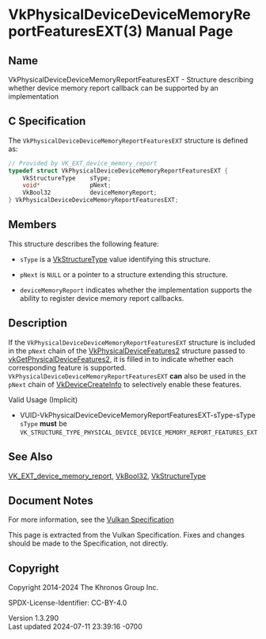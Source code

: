 # VkPhysicalDeviceDeviceMemoryReportFeaturesEXT(3) Manual Page

## Name

VkPhysicalDeviceDeviceMemoryReportFeaturesEXT - Structure describing
whether device memory report callback can be supported by an
implementation



## <a href="#_c_specification" class="anchor"></a>C Specification

The `VkPhysicalDeviceDeviceMemoryReportFeaturesEXT` structure is defined
as:

``` c
// Provided by VK_EXT_device_memory_report
typedef struct VkPhysicalDeviceDeviceMemoryReportFeaturesEXT {
    VkStructureType    sType;
    void*              pNext;
    VkBool32           deviceMemoryReport;
} VkPhysicalDeviceDeviceMemoryReportFeaturesEXT;
```

## <a href="#_members" class="anchor"></a>Members

This structure describes the following feature:

- `sType` is a [VkStructureType](https://registry.khronos.org/vulkan/specs/1.3-extensions/man/html/VkStructureType.html) value identifying
  this structure.

- `pNext` is `NULL` or a pointer to a structure extending this
  structure.

- <span id="features-deviceMemoryReport"></span> `deviceMemoryReport`
  indicates whether the implementation supports the ability to register
  device memory report callbacks.

## <a href="#_description" class="anchor"></a>Description

If the `VkPhysicalDeviceDeviceMemoryReportFeaturesEXT` structure is
included in the `pNext` chain of the
[VkPhysicalDeviceFeatures2](https://registry.khronos.org/vulkan/specs/1.3-extensions/man/html/VkPhysicalDeviceFeatures2.html) structure
passed to
[vkGetPhysicalDeviceFeatures2](https://registry.khronos.org/vulkan/specs/1.3-extensions/man/html/vkGetPhysicalDeviceFeatures2.html), it is
filled in to indicate whether each corresponding feature is supported.
`VkPhysicalDeviceDeviceMemoryReportFeaturesEXT` **can** also be used in
the `pNext` chain of [VkDeviceCreateInfo](https://registry.khronos.org/vulkan/specs/1.3-extensions/man/html/VkDeviceCreateInfo.html) to
selectively enable these features.

Valid Usage (Implicit)

- <a
  href="#VUID-VkPhysicalDeviceDeviceMemoryReportFeaturesEXT-sType-sType"
  id="VUID-VkPhysicalDeviceDeviceMemoryReportFeaturesEXT-sType-sType"></a>
  VUID-VkPhysicalDeviceDeviceMemoryReportFeaturesEXT-sType-sType  
  `sType` **must** be
  `VK_STRUCTURE_TYPE_PHYSICAL_DEVICE_DEVICE_MEMORY_REPORT_FEATURES_EXT`

## <a href="#_see_also" class="anchor"></a>See Also

[VK_EXT_device_memory_report](https://registry.khronos.org/vulkan/specs/1.3-extensions/man/html/VK_EXT_device_memory_report.html),
[VkBool32](https://registry.khronos.org/vulkan/specs/1.3-extensions/man/html/VkBool32.html), [VkStructureType](https://registry.khronos.org/vulkan/specs/1.3-extensions/man/html/VkStructureType.html)

## <a href="#_document_notes" class="anchor"></a>Document Notes

For more information, see the <a
href="https://registry.khronos.org/vulkan/specs/1.3-extensions/html/vkspec.html#VkPhysicalDeviceDeviceMemoryReportFeaturesEXT"
target="_blank" rel="noopener">Vulkan Specification</a>

This page is extracted from the Vulkan Specification. Fixes and changes
should be made to the Specification, not directly.

## <a href="#_copyright" class="anchor"></a>Copyright

Copyright 2014-2024 The Khronos Group Inc.

SPDX-License-Identifier: CC-BY-4.0

Version 1.3.290  
Last updated 2024-07-11 23:39:16 -0700
